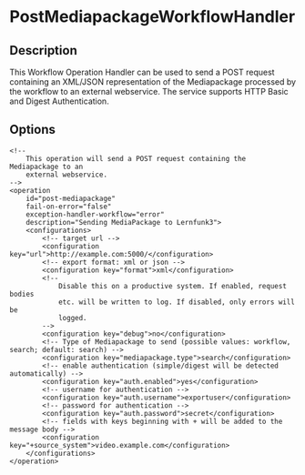 # PostMediapackageWorkflowHandler

## Description

This Workflow Operation Handler can be used to send a POST request containing an XML/JSON representation of the Mediapackage processed by the workflow to an external webservice. The service supports HTTP Basic and Digest Authentication.

## Options

    <!--
        This operation will send a POST request containing the Mediapackage to an
        external webservice.
    -->
    <operation
        id="post-mediapackage"
        fail-on-error="false"
        exception-handler-workflow="error"
        description="Sending MediaPackage to Lernfunk3">
        <configurations>
            <!-- target url -->
            <configuration key="url">http://example.com:5000/</configuration>
            <!-- export format: xml or json -->
            <configuration key="format">xml</configuration>
            <!--
                Disable this on a productive system. If enabled, request bodies
                etc. will be written to log. If disabled, only errors will be
                logged.
            -->
            <configuration key="debug">no</configuration>
            <!-- Type of Mediapackage to send (possible values: workflow, search; default: search) -->
            <configuration key="mediapackage.type">search</configuration>
            <!-- enable authentication (simple/digest will be detected automatically) -->
            <configuration key="auth.enabled">yes</configuration>
            <!-- username for authentication -->
            <configuration key="auth.username">exportuser</configuration>
            <!-- password for authentication -->
            <configuration key="auth.password">secret</configuration>
            <!-- fields with keys beginning with + will be added to the message body -->
            <configuration key="+source_system">video.example.com</configuration>
        </configurations>
    </operation>
